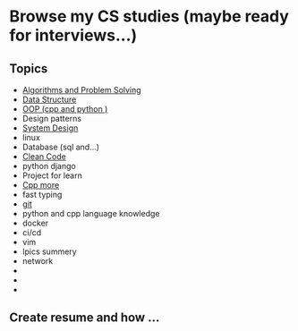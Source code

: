 # Browse my CS studies (maybe ready for interviews...)

## Topics

- [Algorithms and Problem Solving](./Algorithms)
- [Data Structure](https://github.com/mo1ein/cs-studies/blob/main/Data%20Sturcture/README.md)
- [OOP (cpp and python )](./OOP)
- Design patterns
- [System Design](./System%20Design)
- linux
- Database (sql and...)
- [Clean Code](https://github.com/mo1ein/cs-studies/tree/main/Clean%20Code)
- python django
- Project for learn
- [Cpp more](./Cpp)
- fast typing
- [git](./git)
- python and cpp language knowledge
- docker
- ci/cd
- vim
- lpics summery
- network
-
-
-
## Create resume and how ...
